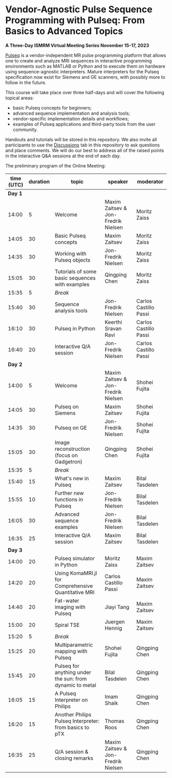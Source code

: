 # Vendor-Agnostic Pulse Sequence Programming with Pulseq: From Basics to Advanced Topics 

**A Three-Day ISMRM Virtual Meeting Series November 15-17, 2023**

[Pulseq](https://pulseq.github.io/) is a vendor-independent MR pulse programming platform that allows one to create and analyze MRI sequences in interactive programming environments such as MATLAB or Python and to execute them on hardware using sequence-agnostic interpreters. Mature interpreters for the Pulseq specification now exist for Siemens and GE scanners, with possibly more to follow in the future.

This course will take place over three half-days and will cover the following topical areas:
  * basic Pulseq concepts for beginners;
  * advanced sequence implementation and analysis tools;
  * vendor-specific implementation details and workflows;
  * examples of Pulseq applications and third-party tools from the user community.

Handouts and tutorials will be stored in this repository. We also invite all participants to use the  [Discussions](https://github.com/pulseq/ISMRM-Virtual-Meeting--November-15-17-2023/discussions) tab in this repository to ask questions and place comments. We will do our best to address all of the raised points in the interactive Q&A sessions at the end of each day.

The preliminary program of the Online Meeting: 

|time (UTC)|duration|topic                                                   |speaker                            |moderator            |
|----------|--------|--------------------------------------------------------|-----------------------------------|---------------------|
|**Day 1** |        |                                                        |                                   |                     |
|14:00     |5       |Welcome                                                 |Maxim Zaitsev & Jon-Fredrik Nielsen|Moritz Zaiss         |
|14:05     |30      |Basic Pulseq concepts                                   |Maxim Zaitsev                      |Moritz Zaiss         |
|14:35     |30      |Working with Pulseq objects                             |Jon-Fredrik Nielsen                |Moritz Zaiss         |
|15:05     |30      |Tutorials of some basic sequences with examples         |Qingping Chen                      |Moritz Zaiss         |
|15:35     |5       |*Break*                                                 |                                   |                     |
|15:40     |30      |Sequence analysis tools                                 |Jon-Fredrik Nielsen                |Carlos Castillo Passi|
|16:10     |30      |Pulseq in Python                                        |Keerthi Sravan Ravi                |Carlos Castillo Passi|
|16:40     |20      |Interactive Q/A session                                 |Jon-Fredrik Nielsen                |Carlos Castillo Passi|
|**Day 2** |        |                                                        |                                   |                     |
|14:00     |5       |Welcome                                                 |Maxim Zaitsev & Jon-Fredrik Nielsen|Shohei Fujita        |
|14:05     |30      |Pulseq on Siemens                                       |Maxim Zaitsev                      |Shohei Fujita        |
|14:35     |30      |Pulseq on GE                                            |Jon-Fredrik Nielsen                |Shohei Fujita        |
|15:05     |30      |Image reconstruction (focus on Gadgetron)               |Qingping Chen                      |Shohei Fujita        |
|15:35     |5       |*Break*                                                 |                                   |                     |
|15:40     |15      |What's new in Pulseq                                    |Maxim Zaitsev                      |Bilal Tasdelen       |
|15:55     |10      |Further new functions in Pulseq                         |Jon-Fredrik Nielsen                |Bilal Tasdelen       |
|16:05     |30      |Advanced sequence examples                              |Jon-Fredrik Nielsen                |Bilal Tasdelen       |
|16:35     |25      |Interactive Q/A session                                 |Maxim Zaitsev                      |Bilal Tasdelen       |
|**Day 3** |        |                                                        |                                   |                     |
|14:00     |20      |Pulseq simulator in Python                              |Moritz Zaiss                       |Maxim Zaitsev        |
|14:20     |20      |Using KomaMRI.jl for Comprehensive Quantitative MRI     |Carlos Castillo Passi              |Maxim Zaitsev        |
|14:40     |20      |Fat-water imaging with Pulseq                           |Jiayi Tang                         |Maxim Zaitsev        |
|15:00     |20      |Spiral TSE                                              |Juergen Hennig                     |Maxim Zaitsev        |
|15:20     |5       |*Break*                                                 |                                   |                     |
|15:25     |20      |Multiparametric mapping with Pulseq                     |Shohei Fujita                      |Qingping Chen        |
|15:45     |20      |Pulseq for anything under the sun: from dynamic to metal|Bilal Tasdelen                     |Qingping Chen        |
|16:05     |15      |A Pulseq Interpreter on Philips                         |Imam Shaik                         |Qingping Chen        |
|16:20     |15      |Another Philips Pulseq Interpreter: from basics to pTX  |Thomas Roos                        |Qingping Chen        |
|16:35     |25      |Q/A session & closing remarks                           |Maxim Zaitsev & Jon-Fredrik Nielsen|Qingping Chen        |
